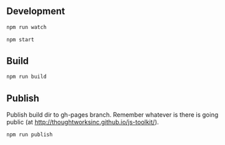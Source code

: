 ## Development

```bash
npm run watch
```

```bash
npm start
```

## Build

```bash
npm run build
```

## Publish

Publish build dir to gh-pages branch.
Remember whatever is there is going public (at http://thoughtworksinc.github.io/js-toolkit/).

```bash
npm run publish
```
